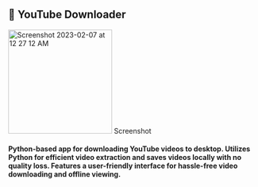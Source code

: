 ## 💾 YouTube Downloader 

<img width="209" alt="Screenshot 2023-02-07 at 12 27 12 AM" src="https://user-images.githubusercontent.com/79900070/217092120-3f223d85-8b4f-4fcf-ad84-6963947144f7.png"> 
Screenshot

#### Python-based app for downloading YouTube videos to desktop. Utilizes Python for efficient video extraction and saves videos locally with no quality loss. Features a user-friendly interface for hassle-free video downloading and offline viewing.
